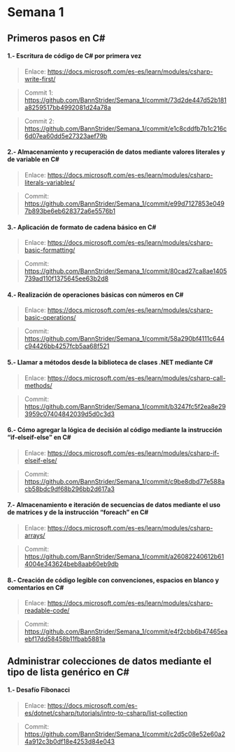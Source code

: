 # Semana 1

## Primeros pasos en C#

#### **1.- Escritura de código de C# por primera vez**
> Enlace: https://docs.microsoft.com/es-es/learn/modules/csharp-write-first/

> Commit 1: https://github.com/BannStrider/Semana_1/commit/73d2de447d52b181a8259517bb4992081d24a78a

> Commit 2: https://github.com/BannStrider/Semana_1/commit/e1c8cddfb7b1c216c6d07ea60dd5e27323aef79b


#### **2.- Almacenamiento y recuperación de datos mediante valores literales y de variable en C#**
> Enlace: https://docs.microsoft.com/es-es/learn/modules/csharp-literals-variables/

> Commit: https://github.com/BannStrider/Semana_1/commit/e99d7127853e0497b893be6eb628372a6e5576b1


#### **3.- Aplicación de formato de cadena básico en C#**
> Enlace: https://docs.microsoft.com/es-es/learn/modules/csharp-basic-formatting/

> Commit: https://github.com/BannStrider/Semana_1/commit/80cad27ca8ae1405739ad110f1375645ee63b2d8


#### **4.- Realización de operaciones básicas con números en C#**
> Enlace: https://docs.microsoft.com/es-es/learn/modules/csharp-basic-operations/

> Commit: https://github.com/BannStrider/Semana_1/commit/58a290bf4111c644c94426bb4257fcb5aa68f521


#### **5.- Llamar a métodos desde la biblioteca de clases .NET mediante C#**
> Enlace: https://docs.microsoft.com/es-es/learn/modules/csharp-call-methods/

> Commit: https://github.com/BannStrider/Semana_1/commit/b3247fc5f2ea8e293959c07404842039d5d0c3d3

#### **6.- Cómo agregar la lógica de decisión al código mediante la instrucción “if-elseif-else” en C#**
> Enlace: https://docs.microsoft.com/es-es/learn/modules/csharp-if-elseif-else/

> Commit: https://github.com/BannStrider/Semana_1/commit/c9be8dbd77e588acb58bdc9df68b296bb2d617a3

#### **7.- Almacenamiento e iteración de secuencias de datos mediante el uso de matrices y de la instrucción “foreach” en C#**
> Enlace: https://docs.microsoft.com/es-es/learn/modules/csharp-arrays/

> Commit: https://github.com/BannStrider/Semana_1/commit/a26082240612b614004e343624beb8aab60eb9db

#### **8.- Creación de código legible con convenciones, espacios en blanco y comentarios en C#**
> Enlace: https://docs.microsoft.com/es-es/learn/modules/csharp-readable-code/

> Commit: https://github.com/BannStrider/Semana_1/commit/e4f2cbb6b47465eaebf17dd58458b11fbab5881a

## Administrar colecciones de datos mediante el tipo de lista genérico en C#

#### **1.- Desafío Fibonacci**

> Enlace: https://docs.microsoft.com/es-es/dotnet/csharp/tutorials/intro-to-csharp/list-collection

> Commit: https://github.com/BannStrider/Semana_1/commit/c2d5c08e52e60a24a912c3b0df18e4253d84e043
